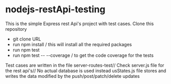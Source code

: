 # nodejs-restApi-testing
This is the simple Express rest Api's project with test cases.
Clone this repository 
 - git clone URL
 - run npm install / this will install all the required packages
 - run npm test
 - run npm test -- --coverage / to get the code coverage for the tests
 
 Test cases are written in the file server-routes-test//
 Check server.js file for the rest api's//
 No actual database is used instead usStates.js file stores and writes the data modified by the push/post/patch/delete updates
